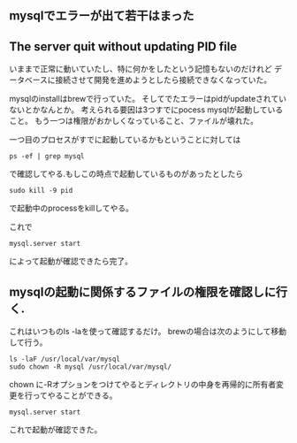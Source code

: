 mysqlでエラーが出て若干はまった
---

## The server quit without updating PID file
いままで正常に動いていたし、特に何かをしたという記憶もないのだけれど
データベースに接続させて開発を進めようとしたら接続できなくなっていた。

mysqlのinstallはbrewで行っていた。
そしてでたエラーはpidがupdateされていないとかなんとか。
考えられる要因は3つすでにpocess mysqlが起動していること。
もう一つは権限がおかしくなっていること、ファイルが壊れた。

一つ目のプロセスがすでに起動しているかもということに対しては

    ps -ef | grep mysql

で確認してやる.もしこの時点で起動しているものがあったとしたら

    sudo kill -9 pid

で起動中のprocessをkillしてやる。

これで

    mysql.server start

によって起動が確認できたら完了。

mysqlの起動に関係するファイルの権限を確認しに行く.
---

これはいつものls -laを使って確認するだけ。
brewの場合は次のようにして移動して行う。

    ls -laF /usr/local/var/mysql
    sudo chown -R mysql /usr/local/var/mysql/

chown に-Rオプションをつけてやるとディレクトリの中身を再帰的に所有者変更を行ってやることができる。


    mysql.server start

これで起動が確認できた。
